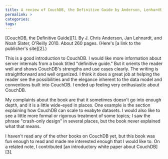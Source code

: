 ```yaml
---
title: A review of CouchDB, the Definitive Guide by Anderson, Lenhardt, and Slater
permalink: >
categories:
tags:
---
```

<p style="float:left">
</p>

[CouchDB, the Definitive Guide][1]. By J. Chris Anderson, Jan Lehnardt, and Noah Slater, O'Reilly 2010. About 260 pages. (Here's [a link to the publisher's site][2].)

This is a good introduction to CouchDB. I would like more information about server internals from a book titled "definitive guide." But it orients the reader well and shows CouchDB's strengths and use cases clearly. The writing is straightforward and well organized. I think it does a great job at helping the reader see the possibilities and the elegance inherent to the data model and conventions built into CouchDB. I ended up feeling very enthusiastic about CouchDB.

My complaints about the book are that it sometimes doesn't go into enough depth, and it is a little wide-eyed in places. One example is the section explaining how CouchDB can scale to exabyte datasets. I would also like to see a little more formal or rigorous treatment of some topics; I saw the phrase "crash-only design" in several places, but the book never explained what that means.

I haven't read any of the other books on CouchDB yet, but this book was fun enough to read and made me interested enough that I would like to. On a related note, I contributed [an introductory white paper about CouchDB][3].

